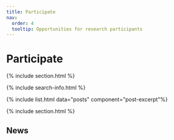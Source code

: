 ```yaml
---
title: Participate
nav:
  order: 4
  tooltip: Opportunities for research participants
---
```


# <i class="fas fa-feather-alt"></i>Participate

{% include section.html %}

{% include search-info.html %}

{% include list.html data="posts" component="post-excerpt"%}

{% include section.html %}

## News
